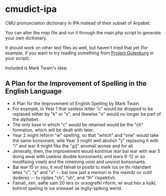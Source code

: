 cmudict-ipa
===========

CMU pronunciation dictionary in IPA instead of their subset of Arpabet. 

You can alter the map file and run it through the main.php script to generate your own dictionary. 

It should work on other text files as well, but haven't tried that yet (for example, if you want to try reading something from [Project Gutenburg](https://www.gutenberg.org/) in your script). 

Included is Mark Twain's idea:

## A Plan for the Improvement of Spelling in the English Language
* A Plan for the Improvement of English Spelling by Mark Twain
* For example, in Year 1 that useless letter "c" would be dropped to be replased either by "k" or "s", and likewise "x" would no longer be part of the alphabet.
* The only kase in which "c" would be retained would be the "ch" formation, which will be dealt with later.
* Year 2 might reform "w" spelling, so that "which" and "one" would take the same konsonant, wile Year 3 might well abolish "y" replasing it with "i" and iear 4 might fiks the "g/j" anomali wonse and for all.
* Jenerally, then, the improvement would kontinue iear bai iear with iear 5 doing awai with useless double konsonants, and iears 6-12 or so modifaiing vowlz and the rimeining voist and unvoist konsonants.
* Bai iear 15 or sou, it wud fainali bi posibl tu meik ius ov thi ridandant letez "c", "y" and "x" -- bai now jast a memori in the maindz ov ould doderez -- tu riplais "ch", "sh", and "th" rispektivli.
* Fainali, xen, aafte sam 20 iers ov orxogrefkl riform, wi wud hev a lojikl, kohirnt speling in ius xrewawt xe Ingliy-spiking werld.